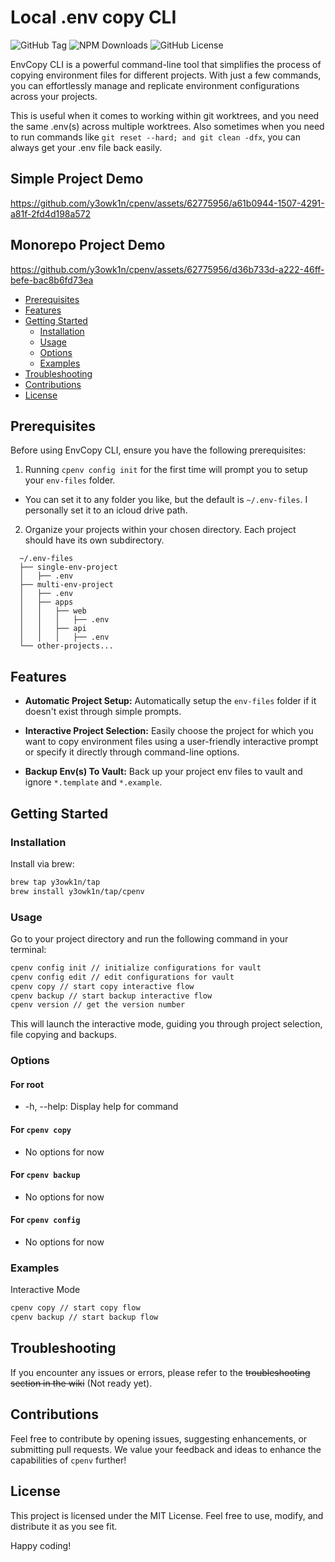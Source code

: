 # Local .env copy CLI

![GitHub Tag](https://img.shields.io/github/v/tag/y3owk1n/cpenv)
![NPM Downloads](https://img.shields.io/npm/dm/cpenv)
![GitHub License](https://img.shields.io/github/license/y3owk1n/cpenv)

EnvCopy CLI is a powerful command-line tool that simplifies the process of copying environment files for different projects. With just a few commands, you can effortlessly manage and replicate environment configurations across your projects.

This is useful when it comes to working within git worktrees, and you need the same .env(s) across multiple worktrees. Also sometimes when you need to run commands like `git reset --hard; and git clean -dfx`, you can always get your .env file back easily.

## Simple Project Demo

<https://github.com/y3owk1n/cpenv/assets/62775956/a61b0944-1507-4291-a81f-2fd4d198a572>

## Monorepo Project Demo

<https://github.com/y3owk1n/cpenv/assets/62775956/d36b733d-a222-46ff-befe-bac8b6fd73ea>

<!--toc:start-->

- [Prerequisites](#prerequisites)
- [Features](#features)
- [Getting Started](#getting-started)
  - [Installation](#installation)
  - [Usage](#usage)
  - [Options](#options)
  - [Examples](#examples)
- [Troubleshooting](#troubleshooting)
- [Contributions](#contributions)
- [License](#license)
<!--toc:end-->

## Prerequisites

Before using EnvCopy CLI, ensure you have the following prerequisites:

1. Running `cpenv config init` for the first time will prompt you to setup your `env-files` folder.

- You can set it to any folder you like, but the default is `~/.env-files`. I personally set it to an icloud drive path.

2. Organize your projects within your chosen directory. Each project should have its own subdirectory.

```plaintext
  ~/.env-files
  ├── single-env-project
  │   ├── .env
  ├── multi-env-project
  │   ├── .env
  │   ├── apps
  │   │   ├── web
  │   │   │   ├── .env
  │   │   ├── api
  │   │   │   ├── .env
  └── other-projects...
```

## Features

- **Automatic Project Setup:** Automatically setup the `env-files` folder if it doesn't exist through simple prompts.

- **Interactive Project Selection:** Easily choose the project for which you want to copy environment files using a user-friendly interactive prompt or specify it directly through command-line options.

- **Backup Env(s) To Vault:** Back up your project env files to vault and ignore `*.template` and `*.example`.

## Getting Started

### Installation

Install via brew:

```bash
brew tap y3owk1n/tap
brew install y3owk1n/tap/cpenv
```

### Usage

Go to your project directory and run the following command in your terminal:

```bash
cpenv config init // initialize configurations for vault
cpenv config edit // edit configurations for vault
cpenv copy // start copy interactive flow
cpenv backup // start backup interactive flow
cpenv version // get the version number
```

This will launch the interactive mode, guiding you through project selection, file copying and backups.

### Options

#### For root

- -h, --help: Display help for command

#### For `cpenv copy`

- No options for now

#### For `cpenv backup`

- No options for now

#### For `cpenv config`

- No options for now

### Examples

Interactive Mode

```bash
cpenv copy // start copy flow
cpenv backup // start backup flow
```

## Troubleshooting

If you encounter any issues or errors, please refer to the ~~troubleshooting section in the wiki~~ (Not ready yet).

## Contributions

Feel free to contribute by opening issues, suggesting enhancements, or submitting pull requests. We value your feedback and ideas to enhance the capabilities of `cpenv` further!

## License

This project is licensed under the MIT License. Feel free to use, modify, and distribute it as you see fit.

Happy coding!
